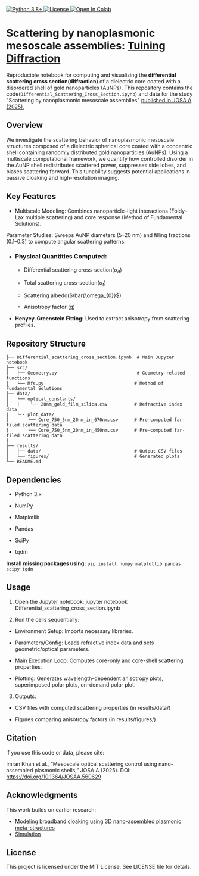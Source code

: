 <p align="left">
  <!-- Python version -->
  <a href="https://www.python.org/">
    <img src="https://img.shields.io/badge/Python-3.8%2B-blue" alt="Python 3.8+">
  </a>
  <!-- License (auto-reads your repo’s license) -->
  <a href="https://github.com/imranlabs/Differential_Scattering_Cross_Section/blob/main/LICENSE">
    <img src="https://img.shields.io/github/license/imranlabs/Broadband_Plasmonic_cloaking" alt="License">
  </a>
  <!-- Open in Colab for your main notebook -->
  <a href="https://colab.research.google.com/github/imranlabs/Differential_Scattering_Cross_Section/blob/main/Differential_Scattering_Cross_Section.ipynb">
    <img src="https://colab.research.google.com/assets/colab-badge.svg" alt="Open In Colab">
  </a>
</p>

# Scattering by nanoplasmonic mesoscale assemblies: [Tuining Diffraction](https://doi.org/10.1364/JOSAA.560629)
Reproducible notebook for computing and visualizing the **differential scattering cross section(diffraction)** of a dielectric core coated with a disordered shell of gold nanoparticles (AuNPs).
This repository contains the code(`Differential_Scattering_Cross_Section.ipynb`) and data for the study "Scattering by nanoplasmonic mesoscale assemblies" [published in JOSA A (2025).](https://doi.org/10.1364/JOSAA.560629)

## Overview
We investigate the scattering behavior of nanoplasmonic mesoscale structures composed of a dielectric spherical core coated with a concentric shell containing randomly distributed gold nanoparticles (AuNPs). Using a multiscale computational framework, we quantify how controlled disorder in the AuNP shell redistributes scattered power, suppresses side lobes, and biases scattering forward. This tunability suggests potential applications in passive cloaking and high-resolution imaging.

## Key Features

- Multiscale Modeling: Combines nanoparticle–light interactions (Foldy–Lax multiple scattering) and core response (Method of Fundamental Solutions).

Parameter Studies: Sweeps AuNP diameters (5–20 nm) and filling fractions (0.1–0.3) to compute angular scattering patterns.

- ### Physical Quantities Computed:

    - Differential scattering cross-section($\sigma_{d}$)

    - Total scattering cross-section($\sigma_{t}$)

    - Scattering albedo($\bar{\omega_{0}}$)

    - Anisotropy factor (g)

- **Henyey-Greenstein Fitting:** Used to extract anisotropy from scattering profiles.

## Repository Structure
```none
├── Differential_scattering_cross_section.ipynb  # Main Jupyter notebook
├── src/
│   ├── Geometry.py                              # Geometry-related functions
│   └── Mfs.py                                  # Method of Fundamental Solutions
├── data/
│   └── optical_constants/
│   |    └── 20nm_gold_film_silica.csv          # Refractive index data
|   └-- plot_data/
│       └── Core_750_5nm_20nm_in_670nm.csv      # Pre-computed far-filed scattering data
|       └── Core_750_5nm_20nm_in_450nm.csv      # Pre-computed far-filed scattering data            
|                    
├── results/
│   ├── data/                                   # Output CSV files
│   └── figures/                                # Generated plots
└── README.md
```
## Dependencies

 - Python 3.x

 - NumPy

 - Matplotlib

 - Pandas

 - SciPy

 - tqdm

**Install missing packages using:**
`pip install numpy matplotlib pandas scipy tqdm`

## Usage

1. Open the Jupyter notebook:
    jupyter notebook Differential_scattering_cross_section.ipynb

2. Run the cells sequentially:

 - Environment Setup: Imports necessary libraries.

 - Parameters/Config: Loads refractive index data and sets geometric/optical parameters.

 - Main Execution Loop: Computes core-only and core-shell scattering properties.

- Plotting: Generates wavelength-dependent anisotropy plots, superimposed polar plots, on-demand polar plot.

3. Outputs:
 - CSV files with computed scattering properties (in results/data/)

 - Figures comparing anisotropy factors (in results/figures/)

## Citation

if you use this code or data, please cite:

 Imran Khan et al., “Mesoscale optical scattering control using nano-assembled plasmonic shells,” JOSA A (2025).
 DOI: https://doi.org/10.1364/JOSAA.560629

## Acknowledgments

This work builds on earlier research:
- [Modeling broadband cloaking using 3D nano-assembled plasmonic meta-structures](https://doi.org/10.1364/OE.395840)
- [Simulation](https://github.com/imranlabs/Broadband_Plasmonic_cloaking)

## License
This project is licensed under the MIT License. See LICENSE file for details.



